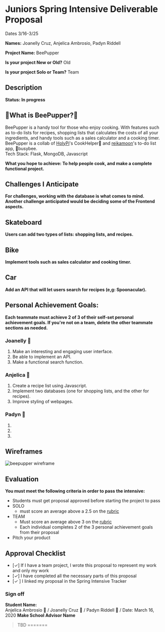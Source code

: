 
# Juniors Spring Intensive Deliverable Proposal


Dates 3/16-3/25

**Names:** Joanelly Cruz, Anjelica Ambrosio, Padyn Riddell


**Project Name:** BeePupper


**Is your project New or Old?** Old


**Is your project Solo or Team?** Team




## Description
**Status: In progress**

## :bee:What is BeePupper?:dog:
BeePupper is a handy tool for those who enjoy cooking. With features such as to-do lists for recipes, shopping lists that calculates the costs of all your ingredients, and handy tools such as a sales calculator and a cooking timer.\
BeePupper is a collab of [HolyPi](https://github.com/HolyPi?before=Y3Vyc29yOnYyOpK5MjAxOS0wOS0wM1QyMToxNjoyNi0wNzowMM4MQ-iS&tab=repositories)'s CookHelper:dog: and [reikamoon](https://github.com/reikamoon/busybee)'s to-do list app, :bee:busybee.\
Tech Stack: Flask, MongoDB, Javascript

**What you hope to achieve: To help people cook, and make a complete functional project.**

## Challenges I Anticipate

**For challenges, working with the database is what comes to mind. Another challenge anticipated would
be deciding some of the Frontend aspects.**

## Skateboard
**Users can add two types of lists: shopping lists, and recipes.**

## Bike
**Implement tools such as sales calculator and cooking timer.**

## Car
**Add an API that will let users search for recipes (e,g: Spoonacular).**


## Personal Achievement Goals:

**Each teammate must achieve 2 of 3 of their self-set personal achievement goals. If you're not on a team, delete the other teammate sections as needed.**

### Joanelly :strawberry:

1. Make an interesting and engaging user interface.
2. Be able to implement an API.
3. Make a functional search function.

### Anjelica :ribbon:

1. Create a recipe list using Javascript.
2. Implement two databases (one for shopping lists, and the other for recipes).
3. Improve styling of webpages.

### Padyn :chicken:

1.
2.
3.



## Wireframes

![beepupper wireframe](https://i.imgur.com/mNvLcDl.png)


## Evaluation

**You must meet the following criteria in order to pass the intensive:**

- Students must get proposal approved before starting the project to pass
- SOLO
    - must score an average above a 2.5 on the [rubric]
- TEAM
    - Must score an average above 3 on the [rubric]
    - Each individual completes 2 of the 3 personal achievement goals from their proposal
- Pitch your product

[rubric]:https://docs.google.com/document/d/1IOQDmohLBEBT-hyr-2vgw1mbZUNsq3fHxVfH0oRmVt0/edit


## Approval Checklist
- [✓] If I have a team project, I wrote this proposal to represent my work and only my work
- [✓] I have completed all the necessary parts of this proposal
- [✓ ] I linked my proposal in the Spring Intensive Tracker

### Sign off

**Student Name:**                
Anjelica Ambrosio :ribbon: /
Joanelly Cruz :strawberry: /
Padyn Riddell :chicken: /
Date: March 16, 2020
**Make School Advisor Name**
> TBD
=======
